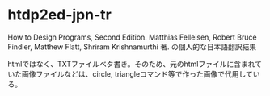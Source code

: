 # htdp2ed-jpn-tr
How to Design Programs, Second Edition.
Matthias Felleisen, Robert Bruce Findler, Matthew Flatt, Shriram Krishnamurthi 著.
の個人的な日本語翻訳結果

htmlではなく、TXTファイルベタ書き。そのため、元のhtmlファイルに含まれていた画像ファイルなどは、circle, triangleコマンド等で作った画像で代用している。
